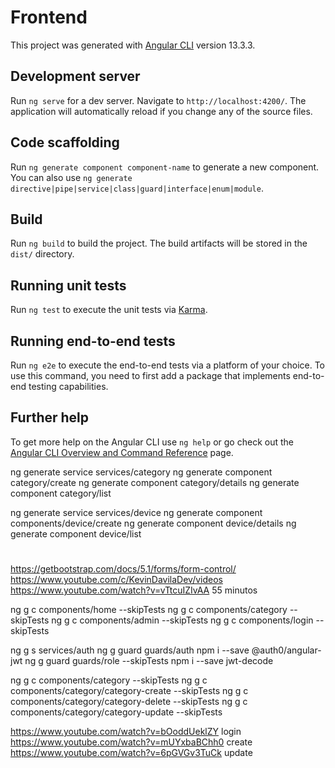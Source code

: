 # Frontend

This project was generated with [Angular CLI](https://github.com/angular/angular-cli) version 13.3.3.

## Development server

Run `ng serve` for a dev server. Navigate to `http://localhost:4200/`. The application will automatically reload if you change any of the source files.

## Code scaffolding

Run `ng generate component component-name` to generate a new component. You can also use `ng generate directive|pipe|service|class|guard|interface|enum|module`.

## Build

Run `ng build` to build the project. The build artifacts will be stored in the `dist/` directory.

## Running unit tests

Run `ng test` to execute the unit tests via [Karma](https://karma-runner.github.io).

## Running end-to-end tests

Run `ng e2e` to execute the end-to-end tests via a platform of your choice. To use this command, you need to first add a package that implements end-to-end testing capabilities.

## Further help

To get more help on the Angular CLI use `ng help` or go check out the [Angular CLI Overview and Command Reference](https://angular.io/cli) page.


ng generate service services/category
ng generate component category/create
ng generate component category/details
ng generate component category/list


ng generate service services/device
ng generate component components/device/create
ng generate component device/details
ng generate component device/list

#
https://getbootstrap.com/docs/5.1/forms/form-control/
https://www.youtube.com/c/KevinDavilaDev/videos
https://www.youtube.com/watch?v=vTtcuIZIvAA 55 minutos

ng g c components/home --skipTests
ng g c components/category --skipTests
ng g c components/admin --skipTests
ng g c components/login --skipTests

ng g s services/auth 
ng g guard guards/auth
npm i --save @auth0/angular-jwt
ng g guard guards/role --skipTests
npm i --save jwt-decode

ng g c components/category --skipTests
ng g c components/category/category-create --skipTests
ng g c components/category/category-delete --skipTests
ng g c components/category/category-update --skipTests

https://www.youtube.com/watch?v=bOoddUeklZY login
https://www.youtube.com/watch?v=mUYxbaBChh0 create
https://www.youtube.com/watch?v=6pGVGv3TuCk update
